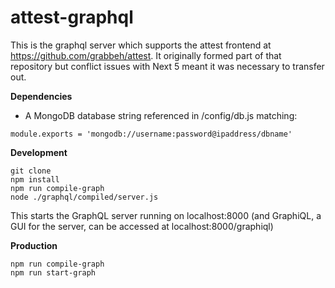 # attest-graphql

This is the graphql server which supports the attest frontend at https://github.com/grabbeh/attest. It originally formed part of that repository but conflict issues with Next 5 meant it was necessary to transfer out.

**Dependencies**

- A MongoDB database string referenced in /config/db.js matching:

```
module.exports = 'mongodb://username:password@ipaddress/dbname'
```

**Development**

```
git clone
npm install
npm run compile-graph
node ./graphql/compiled/server.js
```

This starts the GraphQL server running on localhost:8000 (and GraphiQL, a GUI for the server, can be accessed at localhost:8000/graphiql)

**Production**

```
npm run compile-graph
npm run start-graph
```
